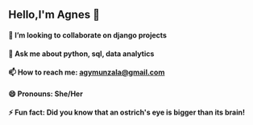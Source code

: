 ## Hello,I'm Agnes 👋

#### 👯 I’m looking to collaborate on django projects  
#### 💬 Ask me about python, sql, data analytics  
#### 📫 How to reach me: agymunzala@gmail.com  
#### 😄 Pronouns: She/Her  
#### ⚡ Fun fact: Did you know that an ostrich's eye is bigger than its brain!


<!--
**aghee/aghee** is a ✨ _special_ ✨ repository because its `README.md` (this file) appears on your GitHub profile.

Here are some ideas to get you started:

- 🔭 I’m currently working on ...
- 🌱 I’m currently learning ...
- 👯 I’m looking to collaborate on data analytics, and django projects
- 🤔 I’m looking for help with ...
- 💬 Ask me about python,django, data analytics
- 📫 How to reach me: agymunzala@gmail.com
- 😄 Pronouns: She/Her
- ⚡ Fun fact: Did you know if you don't give up you are still winning!
-->

